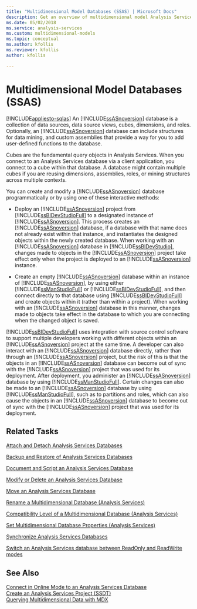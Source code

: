 ```yaml
---
title: "Multidimensional Model Databases (SSAS) | Microsoft Docs"
description: Get an overview of multidimensional model Analysis Services databases that consist of data sources, data source views, cubes, dimensions, and roles.
ms.date: 05/02/2018
ms.service: analysis-services
ms.custom: multidimensional-models
ms.topic: conceptual
ms.author: kfollis
ms.reviewer: kfollis
author: kfollis

---
```

# Multidimensional Model Databases (SSAS)
[!INCLUDE[appliesto-sqlas](../includes/appliesto-sqlas.md)]
  An [!INCLUDE[ssASnoversion](../includes/ssasnoversion-md.md)] database is a collection of data sources, data source views, cubes, dimensions, and roles. Optionally, an [!INCLUDE[ssASnoversion](../includes/ssasnoversion-md.md)] database can include structures for data mining, and custom assemblies that provide a way for you to add user-defined functions to the database.  
  
 Cubes are the fundamental query objects in Analysis Services. When you connect to an Analysis Services database via a client application, you connect to a cube within that database. A database might contain multiple cubes if you are reusing dimensions, assemblies, roles, or mining structures across multiple contexts.  
  
 You can create and modify a [!INCLUDE[ssASnoversion](../includes/ssasnoversion-md.md)] database programmatically or by using one of these interactive methods:  
  
-   Deploy an [!INCLUDE[ssASnoversion](../includes/ssasnoversion-md.md)] project from [!INCLUDE[ssBIDevStudioFull](../includes/ssbidevstudiofull-md.md)] to a designated instance of [!INCLUDE[ssASnoversion](../includes/ssasnoversion-md.md)]. This process creates an [!INCLUDE[ssASnoversion](../includes/ssasnoversion-md.md)] database, if a database with that name does not already exist within that instance, and instantiates the designed objects within the newly created database. When working with an [!INCLUDE[ssASnoversion](../includes/ssasnoversion-md.md)] database in [!INCLUDE[ssBIDevStudio](../includes/ssbidevstudio-md.md)], changes made to objects in the [!INCLUDE[ssASnoversion](../includes/ssasnoversion-md.md)] project take effect only when the project is deployed to an [!INCLUDE[ssASnoversion](../includes/ssasnoversion-md.md)] instance.  
  
-   Create an empty [!INCLUDE[ssASnoversion](../includes/ssasnoversion-md.md)] database within an instance of [!INCLUDE[ssASnoversion](../includes/ssasnoversion-md.md)], by using either [!INCLUDE[ssManStudioFull](../includes/ssmanstudiofull-md.md)] or [!INCLUDE[ssBIDevStudioFull](../includes/ssbidevstudiofull-md.md)], and then connect directly to that database using [!INCLUDE[ssBIDevStudioFull](../includes/ssbidevstudiofull-md.md)] and create objects within it (rather than within a project). When working with an [!INCLUDE[ssASnoversion](../includes/ssasnoversion-md.md)] database in this manner, changes made to objects take effect in the database to which you are connecting when the changed object is saved.  
  
 [!INCLUDE[ssBIDevStudioFull](../includes/ssbidevstudiofull-md.md)] uses integration with source control software to support multiple developers working with different objects within an [!INCLUDE[ssASnoversion](../includes/ssasnoversion-md.md)] project at the same time. A developer can also interact with an [!INCLUDE[ssASnoversion](../includes/ssasnoversion-md.md)] database directly, rather than through an [!INCLUDE[ssASnoversion](../includes/ssasnoversion-md.md)] project, but the risk of this is that the objects in an [!INCLUDE[ssASnoversion](../includes/ssasnoversion-md.md)] database can become out of sync with the [!INCLUDE[ssASnoversion](../includes/ssasnoversion-md.md)] project that was used for its deployment. After deployment, you administer an [!INCLUDE[ssASnoversion](../includes/ssasnoversion-md.md)] database by using [!INCLUDE[ssManStudioFull](../includes/ssmanstudiofull-md.md)]. Certain changes can also be made to an [!INCLUDE[ssASnoversion](../includes/ssasnoversion-md.md)] database by using [!INCLUDE[ssManStudioFull](../includes/ssmanstudiofull-md.md)], such as to partitions and roles, which can also cause the objects in an [!INCLUDE[ssASnoversion](../includes/ssasnoversion-md.md)] database to become out of sync with the [!INCLUDE[ssASnoversion](../includes/ssasnoversion-md.md)] project that was used for its deployment.  
  
## Related Tasks  
 [Attach and Detach Analysis Services Databases](../../analysis-services/multidimensional-models/attach-and-detach-analysis-services-databases.md)  
  
 [Backup and Restore of Analysis Services Databases](../../analysis-services/multidimensional-models/backup-and-restore-of-analysis-services-databases.md)  
  
 [Document and Script an Analysis Services Database](../../analysis-services/multidimensional-models/document-and-script-an-analysis-services-database.md)  
  
 [Modify or Delete an Analysis Services Database](../../analysis-services/multidimensional-models/modify-or-delete-an-analysis-services-database.md)  
  
 [Move an Analysis Services Database](../../analysis-services/multidimensional-models/move-an-analysis-services-database.md)  
  
 [Rename a Multidimensional Database &#40;Analysis Services&#41;](../../analysis-services/multidimensional-models/rename-a-multidimensional-database-analysis-services.md)  
  
 [Compatibility Level of a Multidimensional Database &#40;Analysis Services&#41;](../../analysis-services/multidimensional-models/compatibility-level-of-a-multidimensional-database-analysis-services.md)  
  
 [Set Multidimensional Database Properties &#40;Analysis Services&#41;](../../analysis-services/multidimensional-models/set-multidimensional-database-properties-analysis-services.md)  
  
 [Synchronize Analysis Services Databases](../../analysis-services/multidimensional-models/synchronize-analysis-services-databases.md)  
  
 [Switch an Analysis Services database between ReadOnly and ReadWrite modes](../../analysis-services/multidimensional-models/switch-an-analysis-services-database-between-readonly-and-readwrite-modes.md)  
  
## See Also  
 [Connect in Online Mode to an Analysis Services Database](../../analysis-services/multidimensional-models/connect-in-online-mode-to-an-analysis-services-database.md)   
 [Create an Analysis Services Project &#40;SSDT&#41;](../../analysis-services/multidimensional-models/create-an-analysis-services-project-ssdt.md)   
 [Querying Multidimensional Data with MDX](../../analysis-services/multidimensional-models/mdx/querying-multidimensional-data-with-mdx.md)  
  
  

